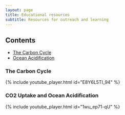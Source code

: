 ```yaml
---
layout: page
title: Educational resources
subtitle: Resources for outreach and learning
---
```


## Contents

* [The Carbon Cycle](#the-carbon-cycle)
* [Ocean Acidification](#co2-uptake-and-ocean-acidification)

### The Carbon Cycle

{% include youtube_player.html id="E8Y6L5TI_94" %}

### CO2 Uptake and Ocean Acidification

{% include youtube_player.html id="1wu_ep71-qU" %}
